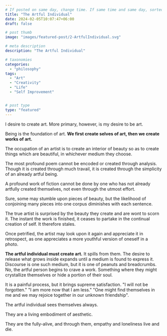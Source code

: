 ```yaml
---
# If posted on same day, change time. If same time and same day, sorted by title (alphabetically and numerically)
title: "The Artful Individual"
date: 2024-02-05T10:07:47+06:00
draft: false

# post thumb
image: "images/featured-post/2-ArtfulIndividual.svg"

# meta description
description: "The Artful Individual"

# taxonomies
categories: 
  - "philosophy"
tags:
  - "Art"
  - "Creativity"
  - "Life"
  - "Self Improvement"


# post type
type: "featured"
---
```


I desire to create art. More primary, however, is my desire to be art.

Being is the foundation of art. **We first create selves of art, then we create works of art.**

The occupation of an artist is to create an interior of beauty so as to create things which are beautiful, in whichever medium they choose.

The most profound poem cannot be encoded or created through analysis. Though it is created through much travail, it is created through the simplicity of an already artful being.

A profound work of fiction cannot be done by one who has not already artfully created themselves, not even through the utmost effort.

Sure, some may stumble upon pieces of beauty, but the likelihood of conjoining many pieces into one corpus diminishes with each sentence.

The true artist is surprised by the beauty they create and are wont to scorn it. The instant the work is finished, it ceases to partake in the continual creation of self. It therefore stales.

Once petrified, the artist may look upon it again and appreciate it in retrospect, as one appreciates a more youthful version of oneself in a photo.

**The artful individual must create art.** It spills from them. The desire to release what grows inside expands until a medium is found to express it. Discourse is one such medium, but it is one of peanuts and breadcrumbs. No, the artful person begins to crave a work. Something where they might crystallize themselves or hide a portion of their soul.

It is a painful process, but it brings supreme satisfaction. "I will not be forgotten." "I am more now that I am less." "One might find themselves in me and we may rejoice together in our unknown friendship".

The artful individual sees themselves always.

They are a living embodiment of aesthetic.

They are the fully-alive, and through them, empathy and loneliness live and die.

